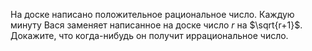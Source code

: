 На доске написано положительное рациональное число. Каждую минуту Вася 
заменяет написанное на доске число $r$ на $\sqrt{r+1}$. Докажите, что 
когда-нибудь он получит иррациональное число.